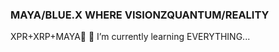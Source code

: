 ### MAYA/BLUE.X WHERE VISIONZ<R>QUANTUM/REALITY
XPR+XRP+MAYA👋
🌱 I’m currently learning EVERYTHING...
<!--
**MAYABLUEX/MAYABLUEX** is a ✨ _special_ ✨ repository because its `README.md` (this file) appears on your GitHub profile.

Here are some ideas to get you started:

- 🔭 I’m currently working on EVERYTHING...
- 🌱 I’m currently learning EVERYTHING...
- 👯 I’m looking to collaborate on EVERYTHING..
- 📫 How to reach me GARDENARUNNER@GMAIL.COM: ...
- 😄 Pronouns: ...
- ⚡ Fun fact: ...
-->

